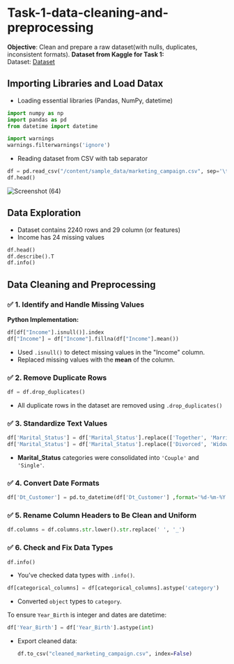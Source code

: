 # Task-1-data-cleaning-and-preprocessing

**Objective**: Clean and prepare a raw dataset(with nulls, duplicates, inconsistent formats).
**Dataset from Kaggle for Task 1:**  
Dataset: <a href="https://github.com/gwarishubham01/Task-1-data-cleaning-and-preprocessing/blob/main/marketing_campaign.csv">Dataset</a>   

## **Importing Libraries and Load Data**x

- Loading essential libraries (Pandas, NumPy, datetime)
```Python
import numpy as np
import pandas as pd
from datetime import datetime

import warnings
warnings.filterwarnings('ignore')
```
- Reading dataset from CSV with tab separator
```python
df = pd.read_csv("/content/sample_data/marketing_campaign.csv", sep='\t')
df.head()
```
![Screenshot (64)](https://github.com/user-attachments/assets/dfc3485f-c796-44c2-b8b7-ef68dee6f861)
## **Data Exploration**
- Dataset contains 2240 rows and 29 column (or features)
- Income has 24 missing values
```Python
df.head()
df.describe().T
df.info()
```

## **Data Cleaning and Preprocessing**

### ✅ **1. Identify and Handle Missing Values**
**Python Implementation:**

```python
df[df["Income"].isnull()].index
df["Income"] = df["Income"].fillna(df["Income"].mean())
```
- Used `.isnull()` to detect missing values in the "Income" column.
- Replaced missing values with the **mean** of the column.


### ✅ **2. Remove Duplicate Rows**
```python
df = df.drop_duplicates()
```
- All duplicate rows in the dataset are removed using `.drop_duplicates()`



### ✅ **3. Standardize Text Values**
```python
df['Marital_Status'] = df['Marital_Status'].replace(['Together', 'Married'], 'Couple')
df['Marital_Status'] = df['Marital_Status'].replace(['Divorced', 'Widow', 'Alone', 'Absurd', 'YOLO'], 'Single')
```
- **Marital_Status** categories were consolidated into `'Couple'` and `'Single'`.




### ✅ **4. Convert Date Formats**
```python
df['Dt_Customer'] = pd.to_datetime(df['Dt_Customer'] ,format='%d-%m-%Y')
```




### ✅ **5. Rename Column Headers to Be Clean and Uniform**

```python
df.columns = df.columns.str.lower().str.replace(' ', '_')
```



### ✅ **6. Check and Fix Data Types**
```python
df.info()
```
- You’ve checked data types with `.info()`.
```python
df[categorical_columns] = df[categorical_columns].astype('category')
```
- Converted `object` types to `category`.

To ensure `Year_Birth` is integer and dates are datetime:
```python
df['Year_Birth'] = df['Year_Birth'].astype(int)
```

- Export cleaned data:
  ```python
  df.to_csv("cleaned_marketing_campaign.csv", index=False)
  ```
